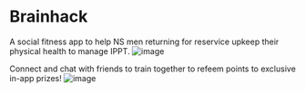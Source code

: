 # Brainhack
A social fitness app to help NS men returning for reservice upkeep their physical health to manage IPPT.
![image](https://user-images.githubusercontent.com/82921640/173605571-9b88403f-0fff-4e24-882f-7f1164de0be0.png)

Connect and chat with friends to train together to refeem points to exclusive in-app prizes!
![image](https://user-images.githubusercontent.com/82921640/173605613-b4f28474-9e67-40be-96c3-dfaa0c8da723.png)
